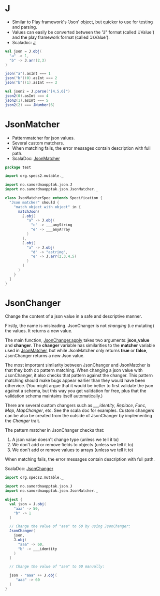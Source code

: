 
J
===

* Similar to Play framework's 'Json' object, but quicker to use for testing and parsing.
* Values can easily be converted between the "J" format (called 'JValue') and the play framework format (called 'JsValue').
* Scaladoc: [J](http://folk.uio.no/ksvalast/doppelauge/#no.samordnaopptak.json.J$)


```scala
val json = J.obj(
  "a" -> 1,
  "b" -> J.arr(2,3)
)

json("a").asInt === 1
json("b")(0).asInt === 2
json("b")(1).asInt === 3

val json2 = J.parse("[4,5,6]")
json2(0).asInt === 4
json2(1).asInt === 5
json2(2) === JNumber(6)
```


JsonMatcher
===========

* Patternmatcher for json values.
* Several custom matchers.
* When matching fails, the error messages contain description with full path.
* ScalaDoc: [JsonMatcher](http://folk.uio.no/ksvalast/doppelauge/#no.samordnaopptak.json.JsonMatcher$)


```scala
package test

import org.specs2.mutable._

import no.samordnaopptak.json.J
import no.samordnaopptak.json.JsonMatcher._

class JsonMatcherSpec extends Specification {
  "Json matcher" should {
    "match object with object" in {
      matchJson(
        J.obj(
          "a" -> J.obj(
            "c" -> ___anyString
            "e" -> ___anyArray
          )
        ),
        J.obj(
          "a" -> J.obj(
            "d" -> "astring",
            "e" -> J.arr(2,3,4,5)
          )
        )
      )
    }
  }
}
```


JsonChanger
===========
Change the content of a json value in a safe and descriptive manner.
  
Firstly, the name is misleading. JsonChanger is not *changing* (i.e mutating) the values. It returns a new value.

The main function, [JsonChanger.apply](http://folk.uio.no/ksvalast/doppelauge/#no.samordnaopptak.json.JsonChanger$apply) takes two arguments: **json_value** and **changer**.
The **changer** variable has similarities to the **matcher** variable used in [JsonMatcher](http://folk.uio.no/ksvalast/doppelauge/#no.samordnaopptak.json.JsonMather$), but while
JsonMatcher only returns **true** or **false**, JsonChanger returns a new Json value.
   
The most important similarity between JsonChanger and JsonMatcher is that they both do pattern matching.
When changing a json value with JsonChanger, it also checks that pattern against the changer. This pattern matching
should make bugs appear earlier than they would have been othervice.
(You might argue that it would be better to first validate the json against a schema, but this way you get validation for free, plus that the validation schema maintains itself automatically.)
   
There are several custom changers such as *___identity*, *Replace*, *Func*, *Map*, *MapChanger*, etc. See the scala doc for examples.
Custom changers can be also be created from the outside of JsonChanger by implementing the *Changer* trait.
   
The pattern matcher in JsonChanger checks that:

 1) A json value doesn't change type (unless we tell it to)
 2) We don't add or remove fields to objects (unless we tell it to)
 3) We don't add or remove values to arrays (unless we tell it to)

When matching fails, the error messages contain description with full path.

ScalaDoc: [JsonChanger](http://folk.uio.no/ksvalast/doppelauge/#no.samordnaopptak.json.JsonChanger$)


```scala
import org.specs2.mutable._

import no.samordnaopptak.json.J
import no.samordnaopptak.json.JsonMatcher._

object {
  val json = J.obj(
    "aaa" -> 50,
    "b" -> 1
  )

  // Change the value of "aaa" to 60 by using JsonChanger:
  JsonChanger(
    json,
    J.obj(
      "aaa" -> 60,
      "b" -> ___identity
    )
  )

  // Change the value of "aaa" to 60 manually:

  json - "aaa" ++ J.obj(
     "aaa" -> 60
  )
}
```
